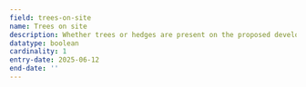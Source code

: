 ```yaml
---
field: trees-on-site
name: Trees on site
description: Whether trees or hedges are present on the proposed development site
datatype: boolean
cardinality: 1
entry-date: 2025-06-12
end-date: ''
---
```

